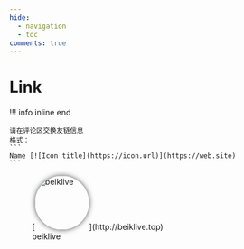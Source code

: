 ```yaml
---
hide:
  - navigation
  - toc
comments: true
---
```

# Link

!!! info inline end

    请在评论区交换友链信息  
    格式：  
    ```
    Name [![Icon title](https://icon.url)](https://web.site)
    ```
<figure markdown>
  [<img alt="beiklive" loading="lazy" src="../assets/img/social/beiklive.png" style="border-radius:50%; width:96px; box-shadow: 0px 0px 10px rgb(82 82 82);" >](http://beiklive.top)
  <figcaption>beiklive</figcaption>
</figure>


